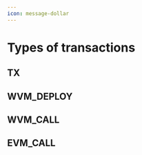 ```yaml
---
icon: message-dollar
---
```


# Types of transactions

## TX

## WVM\_DEPLOY

## WVM\_CALL

## EVM\_CALL
